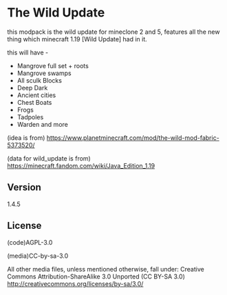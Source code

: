 # The Wild Update
this modpack is the wild update for mineclone 2 and 5, features all the new thing which minecraft 1.19 [Wild Update] had in it.

this will have -
- Mangrove full set + roots
- Mangrove swamps
- All sculk Blocks
- Deep Dark
- Ancient cities
- Chest Boats
- Frogs
- Tadpoles
- Warden
and more

(idea is from)
https://www.planetminecraft.com/mod/the-wild-mod-fabric-5373520/

(data for wild_update is from)
https://minecraft.fandom.com/wiki/Java_Edition_1.19

## Version
1.4.5

## License
(code)AGPL-3.0

(media)CC-by-sa-3.0

All other media files, unless mentioned otherwise, fall under: Creative Commons Attribution-ShareAlike 3.0 Unported (CC BY-SA 3.0)
http://creativecommons.org/licenses/by-sa/3.0/
